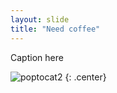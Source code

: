 ```yaml
---
layout: slide
title: "Need coffee"
---
```


Caption here

![poptocat2](https://octodex.github.com/images/poptocat_v2.png)
{: .center}
